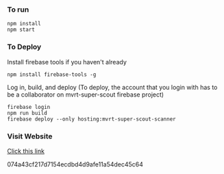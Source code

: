 ### To run ###
```
npm install
npm start
```

### To Deploy ###

Install firebase tools if you haven't already

```
npm install firebase-tools -g
```

Log in, build, and deploy (To deploy, the account that you login with has to be a collaborator on mvrt-super-scout firebase project)
```
firebase login
npm run build
firebase deploy --only hosting:mvrt-super-scout-scanner
```

### Visit Website ###
[Click this link](https://mvrt-super-scout-scanner.web.app/)


074a43cf217d7154ecdbd4d9afe11a54dec45c64